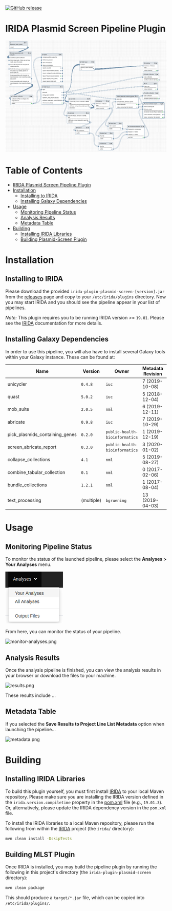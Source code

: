 [![GitHub release](https://img.shields.io/github/release/public-health-bioinformatics/irida-plugin-plasmid-screen.svg)](https://github.com/public-health-bioinformatics/irida-plugin-plasmid-screen/releases/latest)

# IRIDA Plasmid Screen Pipeline Plugin

![galaxy-workflow-diagram.png][]

# Table of Contents

   * [IRIDA Plasmid Screen Pipeline Plugin](#irida-plasmid-screen-pipeline-plugin)
   * [Installation](#installation)
      * [Installing to IRIDA](#installing-to-irida)
      * [Installing Galaxy Dependencies](#installing-galaxy-dependencies)
   * [Usage](#usage)
      * [Monitoring Pipeline Status](#monitoring-pipeline-status)
      * [Analysis Results](#analysis-results)
      * [Metadata Table](#metadata-table)
   * [Building](#building)
      * [Installing IRIDA Libraries](#installing-irida-libraries)
      * [Building Plasmid-Screen Plugin](#building-plasmid-screen-plugin)

# Installation

## Installing to IRIDA

Please download the provided `irida-plugin-plasmid-screen-[version].jar` from the [releases][] page and copy to your `/etc/irida/plugins` directory.  Now you may start IRIDA and you should see the pipeline appear in your list of pipelines.

*Note:* This plugin requires you to be running IRIDA version >= `19.01`. Please see the [IRIDA][] documentation for more details.

## Installing Galaxy Dependencies

In order to use this pipeline, you will also have to install several Galaxy tools within your Galaxy instance. These can be found at:

| Name                               | Version         | Owner                          | Metadata Revision | Galaxy Toolshed Link                                                                                                                                                    |
|------------------------------------|-----------------|--------------------------------|-------------------|-------------------------------------------------------------------------------------------------------------------------------------------------------------------------|
| unicycler                          | `0.4.8`         | `iuc`                          | 7 (2019-10-08)    | [unicycler-7:88c240872a65](https://toolshed.g2.bx.psu.edu/view/iuc/unicycler/88c240872a65)                                                                              |
| quast                              | `5.0.2`         | `iuc`                          | 5 (2018-12-04)    | [quast-5:81df4950d65b](https://toolshed.g2.bx.psu.edu/view/iuc/quast/81df4950d65b)                                                                                      |
| mob_suite                          | `2.0.5`         | `nml`                          | 6 (2019-12-11)    | [mob_suite-6:9424de64bfa8](https://toolshed.g2.bx.psu.edu/view/nml/mob_suite/9424de64bfa8)                                                                              |
| abricate                           | `0.9.8`         | `iuc`                          | 7 (2019-10-29)    | [abricate-7:4efdca267d51](https://toolshed.g2.bx.psu.edu/view/iuc/abricate/4efdca267d51)                                                                                |
| pick_plasmids_containing_genes     | `0.2.0`         | `public-health-bioinformatics` | 1 (2019-12-19)    | [pick_plasmids_containing_genes-1:c9129ecc609d](https://toolshed.g2.bx.psu.edu/view/public-health-bioinformatics/pick_plasmids_containing_genes/c9129ecc609d)           |
| screen_abricate_report             | `0.3.0`         | `public-health-bioinformatics` | 3 (2020-01-02)    | [screen_abricate_report-3:2262e531c50b](https://toolshed.g2.bx.psu.edu/view/public-health-bioinformatics/screen_abricate_report/2262e531c50b)                           |
| collapse_collections               | `4.1`           | `nml`                          | 5 (2019-08-27)    | [collapse_collections-5:33151a38533a](https://toolshed.g2.bx.psu.edu/view/nml/collapse_collections/33151a38533a)                                                        |
| combine_tabular_collection         | `0.1`           | `nml`                          | 0 (2017-02-06)    | [combine_tabular_collection-0:b815081988b5](https://toolshed.g2.bx.psu.edu/view/nml/combine_tabular_collection/b815081988b5)                                                        |
| bundle_collections                 | `1.2.1`         | `nml`                          | 1 (2017-08-04)    | [bundle_collections-1:cd6da887a5f4](https://toolshed.g2.bx.psu.edu/view/nml/bundle_collections/cd6da887a5f4)                                                            |
| text_processing                    | (multiple)      | `bgruening`                    | 13 (2019-04-03)   | [text_processing-13:0a8c6b61f0f4](https://toolshed.g2.bx.psu.edu/view/bgruening/text_processing/0a8c6b61f0f4)                                                           |


# Usage

## Monitoring Pipeline Status

To monitor the status of the launched pipeline, please select the **Analyses > Your Analyses** menu.

![your-analyses.png][]

From here, you can monitor the status of your pipeline.

![monitor-analyses.png][]

## Analysis Results

Once the analysis pipeline is finished, you can view the analysis results in your browser or download the files to your machine.

![results.png][]

These results include ...

## Metadata Table

If you selected the **Save Results to Project Line List Metadata** option when launching the pipeline...

![metadata.png][]

# Building

## Installing IRIDA Libraries

To build this plugin yourself, you must first install [IRIDA][] to your local Maven repository. Please make sure you are installing the IRIDA version defined in the `irida.version.compiletime` property in the [pom.xml][] file (e.g., `19.01.3`). Or, alternatively, please update the IRIDA dependency version in the `pom.xml` file.

To install the IRIDA libraries to a local Maven repository, please run the following from within the [IRIDA][] project (the `irida/` directory):

```bash
mvn clean install -DskipTests
```

## Building MLST Plugin

Once IRIDA is installed, you may build the pipeline plugin by running the following in this project's directory (the `irida-plugin-plasmid-screen` directory):

```bash
mvn clean package
```

This should produce a `target/*.jar` file, which can be copied into `/etc/irida/plugins/`.


[maven]: https://maven.apache.org/
[IRIDA]: http://irida.ca/
[Galaxy]: https://galaxyproject.org/
[Java]: https://www.java.com/
[irida-pipeline]: https://irida.corefacility.ca/documentation/developer/tools/pipelines/
[irida-pipeline-galaxy]: https://irida.corefacility.ca/documentation/developer/tools/pipelines/#galaxy-workflow-development
[irida-wf-ga2xml]: https://github.com/phac-nml/irida-wf-ga2xml
[pom.xml]: pom.xml
[workflows-dir]: src/main/resources/workflows
[workflow-structure]: src/main/resources/workflows/0.1.0/irida_workflow_structure.ga
[irida-plugin-java]: https://github.com/phac-nml/irida/tree/development/src/main/java/ca/corefacility/bioinformatics/irida/plugins/IridaPlugin.java
[irida-setup]: https://irida.corefacility.ca/documentation/administrator/index.html
[properties]: https://en.wikipedia.org/wiki/.properties
[messages]: src/main/resources/workflows/0.1.0/messages_en.properties
[your-analyses.png]: doc/images/your-analyses.png
[monitor-analyses.png]: doc/images/monitor-analyses.png
[results.png]: doc/images/results.png
[pipeline.png]: doc/images/pipeline.png
[metadata.png]: doc/images/metadata.png
[galaxy-workflow-diagram.png]: doc/images/galaxy-workflow-diagram.png
[releases]: https://github.com/public-health-bioinformatics/irida-plugin-plasmid-screen/releases
